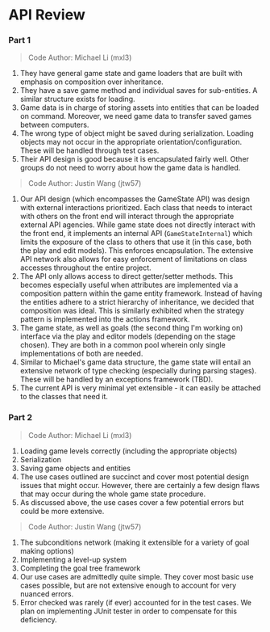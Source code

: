 # API Review
### Part 1
> Code Author: Michael Li (mxl3)


1. They have general game state and game loaders that are built with emphasis on composition over inheritance. 
2. They have a save game method and individual saves for sub-entities. A similar structure exists for loading.
3. Game data is in charge of storing assets into entities that can be loaded on command. Moreover, we need game data to transfer saved games between computers.
4. The wrong type of object might be saved during serialization. Loading objects may not occur in the appropriate orientation/configuration. These will be handled through test cases.
5. Their API design is good because it is encapsulated fairly well. Other groups do not need to worry about how the game data is handled. 


> Code Author: Justin Wang (jtw57)

1. Our API design (which encompasses the GameState API) was design with external interactions prioritized. Each class that needs to interact with others on the front end will interact through the appropriate external API agencies. While game state does not directly interact with the front end, it implements an internal API (`GameStateInternal`) which limits the exposure of the class to others that use it (in this case, both the play and edit models). This enforces encapsulation. The extensive API network also allows for easy enforcement of limitations on class accesses throughout the entire project.
2. The API only allows access to direct getter/setter methods. This becomes especially useful when attributes are implemented via a composition pattern within the game entity framework. Instead of having the entities adhere to a strict hierarchy of inheritance, we decided that composition was ideal. This is similarly exhibited when the strategy pattern is implemented into the actions framework.
3. The game state, as well as goals (the second thing I'm working on) interface via the play and editor models (depending on the stage chosen). They are both in a common pool wherein only single implementations of both are needed. 
4. Similar to Michael's game data structure, the game state will entail an extensive network of type checking (especially during parsing stages). These will be handled by an exceptions framework (TBD).
5. The current API is very minimal yet extensible - it can easily be attached to the classes that need it.   

### Part 2
> Code Author: Michael Li (mxl3)

1. Loading game levels correctly (including the appropriate objects)
2. Serialization
3. Saving game objects and entities
4. The use cases outlined are succinct and cover most potential design issues that might occur. However, there are certainly a few design flaws that may occur during the whole game state procedure. 
5. As discussed above, the use cases cover a few potential errors but could be more extensive.

> Code Author: Justin Wang (jtw57)

1. The subconditions network (making it extensible for a variety of goal making options)
2. Implementing a level-up system
3. Completing the goal tree framework
4. Our use cases are admittedly quite simple. They cover most basic use cases possible, but are not extensive enough to account for very nuanced errors.
5. Error checked was rarely (if ever) accounted for in the test cases. We plan on implementing JUnit tester in order to compensate for this deficiency. 